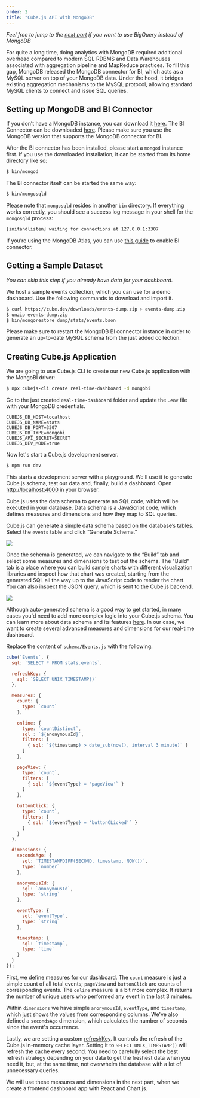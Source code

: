 ```yaml
---
order: 2
title: "Cube.js API with MongoDB"
---
```


_Feel free to jump to the [next part](cube-js-backend-with-big-query) if you want to use BigQuery instead of
MongoDB_

For quite a long time, doing analytics with MongoDB required additional overhead
compared to modern SQL RDBMS and Data Warehouses associated with aggregation pipeline and MapReduce practices. To fill this gap, MongoDB released the MongoDB connector for BI, which acts as a MySQL server on top of your MongoDB data. Under the hood, it bridges existing aggregation mechanisms to the MySQL protocol, allowing standard MySQL clients to connect and issue SQL queries.

## Setting up MongoDB and BI Connector

If you don’t have a MongoDB instance, you can download it [here](https://www.mongodb.com/download-center/community). The BI Connector can be downloaded [here](https://www.mongodb.com/download-center/bi-connector). Please make sure you use the MongoDB version that supports the MongoDB connector for BI. 

After the BI connector has been installed, please start a `mongod` instance first. If you use the downloaded installation, it can be started from its home directory like so:

```bash
$ bin/mongod
```

The BI connector itself can be started the same way:

```bash
$ bin/mongosqld
```

Please note that `mongosqld` resides in another `bin` directory. If everything works correctly, you should see a success log message in your shell for the `mongosqld` process:

```bash
[initandlisten] waiting for connections at 127.0.0.1:3307
```

If you’re using the MongoDB Atlas, you can use [this guide](https://docs.atlas.mongodb.com/bi-connection/#bi-connection) to enable BI connector.

## Getting a Sample Dataset

_You can skip this step if you already have data for your dashboard._

We host a sample events collection, which you can use for a demo dashboard. Use
the following commands to download and import it.

```bash
$ curl https://cube.dev/downloads/events-dump.zip > events-dump.zip
$ unzip events-dump.zip
$ bin/mongorestore dump/stats/events.bson
```

Please make sure to restart the MongoDB BI connector instance in order to generate an up-to-date MySQL schema from the just added collection.

## Creating Cube.js Application

We are going to use Cube.js CLI to create our new Cube.js application with the MongoBI driver:

```bash
$ npx cubejs-cli create real-time-dashboard -d mongobi
```

Go to the just created `real-time-dashboard` folder and update the `.env` file with your
MongoDB credentials.

```env
CUBEJS_DB_HOST=localhost
CUBEJS_DB_NAME=stats
CUBEJS_DB_PORT=3307
CUBEJS_DB_TYPE=mongobi
CUBEJS_API_SECRET=SECRET
CUBEJS_DEV_MODE=true
```

Now let's start a Cube.js development server.

```bash
$ npm run dev
```

This starts a development server with a playground. We'll use it to generate Cube.js schema, test our data and, finally, build a dashboard. Open [http://localhost:4000](http://localhost:4000) in your browser.

Cube.js uses the data schema to generate an SQL code, which will be executed in your database. 
Data schema is a JavaScript code, which defines measures and dimensions and how they map to SQL queries.

Cube.js can generate a simple data schema based on the database’s tables. Select the `events` table and click “Generate Schema.”

![](/images/2-screenshot.png)

Once the schema is generated, we can navigate to the “Build” tab and select some measures and dimensions to test out the schema. The "Build" tab is a place where you can build sample charts with different visualization libraries and inspect how that chart was created, starting from the generated SQL all the way up to the JavaScript code to render the chart. You can also inspect the JSON query, which is sent to the Cube.js backend.

![](/images/2-screenshot-2.png)

Although auto-generated schema is a good way to get started, in many cases you'd need to
add more complex logic into your Cube.js schema. You can learn more about data
schema and its features
[here](https://cube.dev/docs/getting-started-cubejs-schema). In our case, we
want to create several advanced measures and dimensions for our real-time dashboard.

Replace the content of `schema/Events.js` with the following.

```javascript
cube(`Events`, {
  sql: `SELECT * FROM stats.events`,

  refreshKey: {
    sql: `SELECT UNIX_TIMESTAMP()`
  },

  measures: {
    count: {
      type: `count`
    },

    online: {
      type: `countDistinct`,
      sql : `${anonymousId}`,
      filters: [
        { sql: `${timestamp} > date_sub(now(), interval 3 minute)` }
      ]
    },

    pageView: {
      type: `count`,
      filters: [
        { sql: `${eventType} = 'pageView'` }
      ]
    },

    buttonClick: {
      type: `count`,
      filters: [
        { sql: `${eventType} = 'buttonCLicked'` }
      ]
    }
  },

  dimensions: {
    secondsAgo: {
      sql: `TIMESTAMPDIFF(SECOND, timestamp, NOW())`,
      type: `number`
    },

    anonymousId: {
      sql: `anonymousId`,
      type: `string`
    },

    eventType: {
      sql: `eventType`,
      type: `string`
    },

    timestamp: {
      sql: `timestamp`,
      type: `time`
    }
  }
});
```

First, we define measures for our dashboard. The `count` measure is just a simple count
of all total events; `pageView` and `buttonClick` are counts of corresponding
events. The `online` measure is a bit more complex. It returns the number of unique
users who performed any event in the last 3 minutes.

Within `dimensions` we have simple `anonymousId`, `eventType`, and `timestamp`,
which just shows the values from corresponding columns. We've also defined a
`secondsAgo` dimension, which calculates the number of seconds since the event's
occurrence.

Lastly, we are setting a custom
[refreshKey](https://cube.dev/docs/cube#parameters-refresh-key). It controls
the refresh of the Cube.js in-memory cache layer. Setting it to `SELECT
UNIX_TIMESTAMP()` will refresh the cache every second. You need to carefully
select the best refresh strategy depending on your data to get the freshest
data when you need it, but, at the same time, not overwhelm the database with a lot of unnecessary queries.

We will use these measures and dimensions in the next part, when we create a frontend dashboard app with React and Chart.js.
